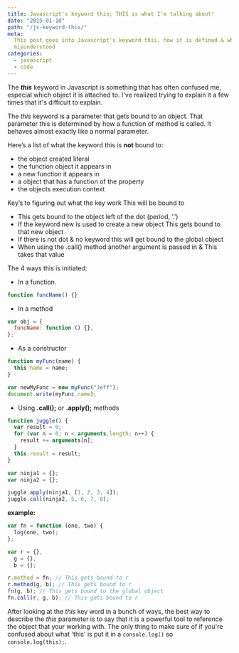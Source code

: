 ```yaml
---
title: Javascript's keyword this; THIS is what I'm talking about!
date: "2015-01-10"
path: "/js-keyword-this/"
meta:
  This post goes into Javascript's keyword this, how it is defined & why it is
  misunderstood
categories:
  - javascript
  - code
---
```


The _**this**_ keyword in Javascript is something that has often confused me, especial which object it is attached to. I've realized trying to explain it a few times that it's difficult to explain.

The _this_ keyword is a parameter that gets bound to an object. That parameter this is determined by how a function of method is called. It behaves almost exactly like a normal parameter.

Here’s a list of what the keyword this is **not** bound to:

- the object created literal
- the function object it appears in
- a new function it appears in
- a object that has a function of the property
- the objects execution context

Key’s to figuring out what the key work This will be bound to

- This gets bound to the object left of the dot (period, ‘.’)
- If the keyword new is used to create a new object This gets bound to that new object
- If there is not dot & no keyword this will get bound to the global object
- When using the .call() method another argument is passed in & This takes that value

The 4 ways this is initiated:

- In a function.

```javascript
function funcName() {}
```

- In a method

```javascript
var obj = {
  funcName: function () {},
};
```

- As a constructor

```javascript
function myFunc(name) {
  this.name = name;
}

var newMyFunc = new myFunc("Jeff");
document.write(myFunc.name);
```

- Using **.call();** or **.apply();** methods

```javascript
function juggle() {
  var result = 0;
  for (var n = 0; n < arguments.length; n++) {
    result += arguments[n];
  }
  this.result = result;
}

var ninja1 = {};
var ninja2 = {};

juggle.apply(ninja1, [1, 2, 3, 4]);
juggle.call(ninja2, 5, 6, 7, 8);
```

**example:**

```javascript
var fn = function (one, two) {
  log(one, two);
};

var r = {},
  g = {},
  b = {};

r.method = fn; // This gets bound to r
r.method(g, b); // This gets bound to r
fn(g, b); // This gets bound to the global object
fn.call(r, g, b); // This gets bound to r
```

After looking at the _this_ key word in a bunch of ways, the best way to describe the _this_ parameter is to say that it is a powerful tool to reference the object that your working with. The only thing to make sure of if you're confused about what 'this' is put it in a `console.log()` so `console.log(this);`.

